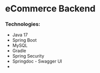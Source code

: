 # eCommerce Backend

### Technologies:
- Java 17
- Spring Boot
- MySQL
- Gradle
- Spring Security
- Springdoc - Swagger UI
- 